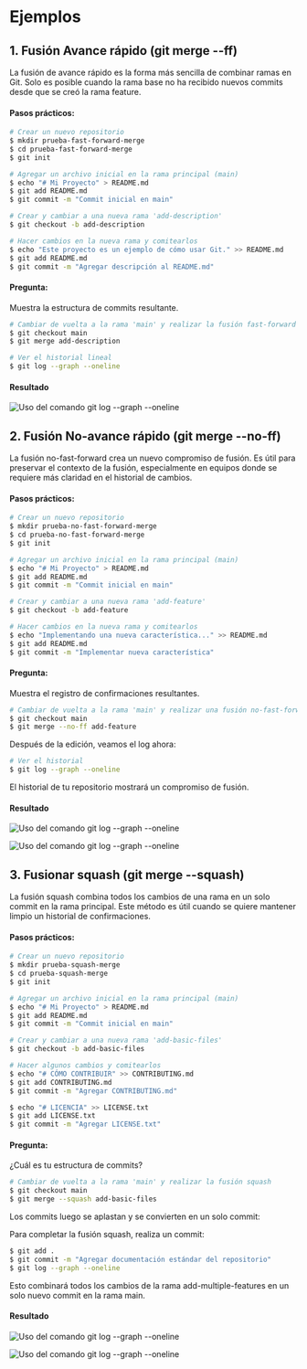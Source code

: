 # Ejemplos
## 1. Fusión Avance rápido (git merge --ff)
La fusión de avance rápido es la forma más sencilla de combinar ramas en Git. Solo es posible cuando la rama base no ha recibido nuevos commits desde que se creó la rama feature.

#### Pasos prácticos:
```bash
# Crear un nuevo repositorio
$ mkdir prueba-fast-forward-merge
$ cd prueba-fast-forward-merge
$ git init

# Agregar un archivo inicial en la rama principal (main)
$ echo "# Mi Proyecto" > README.md
$ git add README.md
$ git commit -m "Commit inicial en main"

# Crear y cambiar a una nueva rama 'add-description'
$ git checkout -b add-description

# Hacer cambios en la nueva rama y comitearlos
$ echo "Este proyecto es un ejemplo de cómo usar Git." >> README.md
$ git add README.md
$ git commit -m "Agregar descripción al README.md"
```
#### Pregunta:
Muestra la estructura de commits resultante.

```bash
# Cambiar de vuelta a la rama 'main' y realizar la fusión fast-forward
$ git checkout main
$ git merge add-description

# Ver el historial lineal
$ git log --graph --oneline
```
#### Resultado
![Uso del comando git log --graph --oneline](imagenes/ejemplo1.jpg)

## 2. Fusión No-avance rápido (git merge --no-ff)
La fusión no-fast-forward crea un nuevo compromiso de fusión. Es útil para preservar el contexto de la fusión, especialmente en equipos donde se requiere más claridad en el historial de cambios.

#### Pasos prácticos:
```bash
# Crear un nuevo repositorio
$ mkdir prueba-no-fast-forward-merge
$ cd prueba-no-fast-forward-merge
$ git init

# Agregar un archivo inicial en la rama principal (main)
$ echo "# Mi Proyecto" > README.md
$ git add README.md
$ git commit -m "Commit inicial en main"

# Crear y cambiar a una nueva rama 'add-feature'
$ git checkout -b add-feature

# Hacer cambios en la nueva rama y comitearlos
$ echo "Implementando una nueva característica..." >> README.md
$ git add README.md
$ git commit -m "Implementar nueva característica"
```
#### Pregunta:
Muestra el registro de confirmaciones resultantes.

```bash
# Cambiar de vuelta a la rama 'main' y realizar una fusión no-fast-forward
$ git checkout main
$ git merge --no-ff add-feature
```
Después de la edición, veamos el log ahora:

```bash
# Ver el historial
$ git log --graph --oneline
```
El historial de tu repositorio mostrará un compromiso de fusión.
#### Resultado

![Uso del comando git log --graph --oneline](imagenes/ejemplo2.1.jpg)

![Uso del comando git log --graph --oneline](imagenes/ejemplo2.2.jpg)

## 3. Fusionar squash (git merge --squash)
La fusión squash combina todos los cambios de una rama en un solo commit en la rama principal. Este método es útil cuando se quiere mantener limpio un historial de confirmaciones.

#### Pasos prácticos:
```bash
# Crear un nuevo repositorio
$ mkdir prueba-squash-merge
$ cd prueba-squash-merge
$ git init

# Agregar un archivo inicial en la rama principal (main)
$ echo "# Mi Proyecto" > README.md
$ git add README.md
$ git commit -m "Commit inicial en main"

# Crear y cambiar a una nueva rama 'add-basic-files'
$ git checkout -b add-basic-files

# Hacer algunos cambios y comitearlos
$ echo "# CÓMO CONTRIBUIR" >> CONTRIBUTING.md
$ git add CONTRIBUTING.md
$ git commit -m "Agregar CONTRIBUTING.md"

$ echo "# LICENCIA" >> LICENSE.txt
$ git add LICENSE.txt
$ git commit -m "Agregar LICENSE.txt"
```
#### Pregunta:
¿Cuál es tu estructura de commits?

```bash
# Cambiar de vuelta a la rama 'main' y realizar la fusión squash
$ git checkout main
$ git merge --squash add-basic-files
```

Los commits luego se aplastan y se convierten en un solo commit:

Para completar la fusión squash, realiza un commit:

```bash
$ git add .
$ git commit -m "Agregar documentación estándar del repositorio"
$ git log --graph --oneline
```

Esto combinará todos los cambios de la rama add-multiple-features en un solo nuevo commit en la rama main.

#### Resultado

![Uso del comando git log --graph --oneline](imagenes/ejemplo3.1.jpg)

![Uso del comando git log --graph --oneline](imagenes/ejemplo3.2.jpg)
